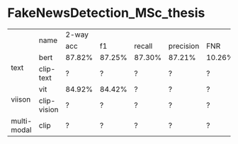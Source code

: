 # FakeNewsDetection_MSc_thesis


<table>
<tr>
    <td rowspan="2"> </td>
    <td rowspan="2">name</td>
    <td colspan="5">2-way</td>
    <td colspan="5">3-way</td>
    <td colspan="5">6-way</td>
</tr>
<tr>
    <td> acc </td>
    <td> f1 </td>
    <td> recall </td>
    <td> precision </td>
    <td> FNR </td>
    <td> acc </td>
    <td> f1 </td>
    <td> recall </td>
    <td> precision </td>
    <td> FNR </td>
    <td> acc </td>
    <td> f1 </td>
    <td> recall </td>
    <td> precision </td>
    <td> FNR </td>
</tr>
<tr>
    <td rowspan="2">text</td>
    <td>bert</td>
    <td>87.82%</td>
    <td>87.25%</td>
    <td>87.30%</td>
    <td>87.21%</td>
    <td>10.26%</td>
    <td>87.48%</td>
    <td>86.28%</td>
    <td>87.09%</td>
    <td>85.52%</td>
    <td>10.65%</td>
    <td>80.48%</td>
    <td>73.23%</td>
    <td>71.26%</td>
    <td>77.17%</td>
    <td>10.43%</td>

</tr>
<tr>
    <td>clip-text</td>
    <td>?</td>
    <td>?</td>
    <td>?</td>
    <td>?</td>
    <td>?</td>
    <td>?</td>
    <td>?</td>
    <td>?</td>
    <td>?</td>
    <td>?</td>
    <td>?</td>
    <td>?</td>
    <td>?</td>
    <td>?</td>
    <td>?</td>
</tr>
<tr>
    <td rowspan="2">viison</td>
    <td>vit</td>
    <td>84.92%</td>
    <td>84.42%</td>
    <td>?</td>
    <td>?</td>
    <td>?</td>
    <td>?</td>
    <td>?</td>
    <td>?</td>
    <td>?</td>
    <td>?</td>
    <td>?</td>
    <td>?</td>
    <td>?</td>
    <td>?</td>
    <td>?</td>
</tr>
<tr>
    <td>clip-vision</td>
    <td>?</td>
    <td>?</td>
    <td>?</td>
    <td>?</td>
    <td>?</td>
    <td>?</td>
    <td>?</td>
    <td>?</td>
    <td>?</td>
    <td>?</td>
    <td>?</td>
    <td>?</td>
    <td>?</td>
    <td>?</td>
    <td>?</td>
</tr>
<tr>
    <td> multi-modal</td>
    <td>clip</td>
    <td>?</td>
    <td>?</td>
    <td>?</td>
    <td>?</td>
    <td>?</td>
    <td>?</td>
    <td>?</td>
    <td>?</td>
    <td>?</td>
    <td>?</td>
    <td>?</td>
    <td>?</td>
    <td>?</td>
    <td>?</td>
    <td>?</td>
</tr>
</table>
